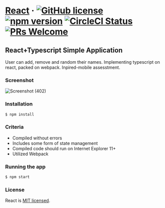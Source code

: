 # [React](https://reactjs.org/) &middot; [![GitHub license](https://img.shields.io/badge/license-MIT-blue.svg)](https://github.com/facebook/react/blob/master/LICENSE) [![npm version](https://img.shields.io/npm/v/react.svg?style=flat)](https://www.npmjs.com/package/react) [![CircleCI Status](https://circleci.com/gh/facebook/react.svg?style=shield&circle-token=:circle-token)](https://circleci.com/gh/facebook/react) [![PRs Welcome](https://img.shields.io/badge/PRs-welcome-brightgreen.svg)](https://reactjs.org/docs/how-to-contribute.html#your-first-pull-request)


## React+Typescript Simple Application

User can add, remove and random their names. Implementing typescript on react, packed on webpack. Inpired-mobile assesstment.


### Screenshot

![Screenshot (402)](https://user-images.githubusercontent.com/42229194/70329921-73ba8580-1877-11ea-8c33-0660cee095ce.png)

### Installation

```bash
$ npm install
```

### Criteria
-	Compiled without errors
-	Includes some form of state management
-	Compiled code should run on Internet Explorer 11+
-	Utilized Webpack

### Running the app

```bash
$ npm start
```

### License

React is [MIT licensed](./LICENSE).
